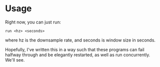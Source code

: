 # Usage

Right now, you can just run:

`run <hz> <seconds>`

where hz is the downsample rate, and seconds is window size in seconds. 

Hopefully, I've written this in a way such that these programs can fail halfway through and be elegantly restarted, as well as run concurrently. We'll see.